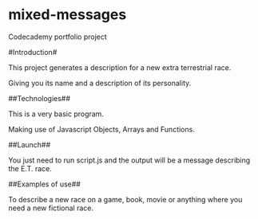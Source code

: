 # mixed-messages
Codecademy portfolio project

#Introduction#

This project generates a description for a new extra terrestrial race. 

Giving you its name and a description of its personality.

##Technologies##

This is a very basic program. 

Making use of Javascript Objects, Arrays and Functions.

##Launch##

You just need to run script.js and the output will be a message describing the E.T. race.

##Examples of use##

To describe a new race on a game, book, movie or anything where you need a new fictional race.
